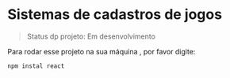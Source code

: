 <h1>Sistemas de cadastros de jogos</h1>

> Status dp projeto: Em desenvolvimento

Para rodar esse projeto na sua máquina , por favor digite:

```
npm instal react 
```

